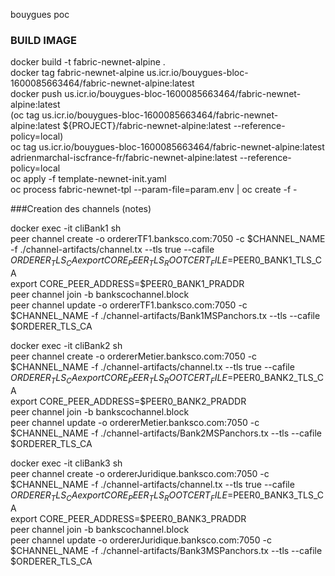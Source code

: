 bouygues poc

### BUILD IMAGE

docker build -t fabric-newnet-alpine .  
docker tag fabric-newnet-alpine us.icr.io/bouygues-bloc-1600085663464/fabric-newnet-alpine:latest  
docker push us.icr.io/bouygues-bloc-1600085663464/fabric-newnet-alpine:latest  
(oc tag us.icr.io/bouygues-bloc-1600085663464/fabric-newnet-alpine:latest ${PROJECT}/fabric-newnet-alpine:latest --reference-policy=local)  
oc tag us.icr.io/bouygues-bloc-1600085663464/fabric-newnet-alpine:latest adrienmarchal-iscfrance-fr/fabric-newnet-alpine:latest --reference-policy=local  
oc apply -f template-newnet-init.yaml  
oc process  fabric-newnet-tpl  --param-file=param.env | oc create -f -  
  
  
###Creation des channels (notes)
   
docker exec -it cliBank1 sh   
peer channel create -o ordererTF1.banksco.com:7050  -c $CHANNEL_NAME -f ./channel-artifacts/channel.tx --tls true --cafile $ORDERER_TLS_CA  
export CORE_PEER_TLS_ROOTCERT_FILE=$PEER0_BANK1_TLS_CA   
export CORE_PEER_ADDRESS=$PEER0_BANK1_PRADDR   
peer channel join -b bankscochannel.block   
peer channel update -o ordererTF1.banksco.com:7050 -c $CHANNEL_NAME -f ./channel-artifacts/Bank1MSPanchors.tx --tls --cafile $ORDERER_TLS_CA   
   
docker exec -it cliBank2 sh   
peer channel create -o ordererMetier.banksco.com:7050  -c $CHANNEL_NAME -f ./channel-artifacts/channel.tx --tls true --cafile $ORDERER_TLS_CA  
export CORE_PEER_TLS_ROOTCERT_FILE=$PEER0_BANK2_TLS_CA   
export CORE_PEER_ADDRESS=$PEER0_BANK2_PRADDR   
peer channel join -b bankscochannel.block   
peer channel update -o ordererMetier.banksco.com:7050 -c $CHANNEL_NAME -f ./channel-artifacts/Bank2MSPanchors.tx --tls --cafile $ORDERER_TLS_CA   
   
docker exec -it cliBank3 sh   
peer channel create -o ordererJuridique.banksco.com:7050  -c $CHANNEL_NAME -f ./channel-artifacts/channel.tx --tls true --cafile $ORDERER_TLS_CA   
export CORE_PEER_TLS_ROOTCERT_FILE=$PEER0_BANK3_TLS_CA   
export CORE_PEER_ADDRESS=$PEER0_BANK3_PRADDR   
peer channel join -b bankscochannel.block   
peer channel update -o ordererJuridique.banksco.com:7050 -c $CHANNEL_NAME -f ./channel-artifacts/Bank3MSPanchors.tx --tls --cafile $ORDERER_TLS_CA   
   